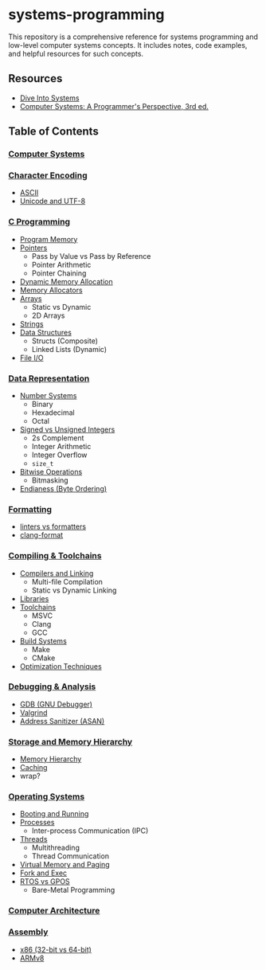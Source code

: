 # systems-programming

This repository is a comprehensive reference for systems programming and low-level computer systems concepts. It includes notes, code examples, and helpful resources for such concepts.

## Resources
- [Dive Into Systems](https://diveintosystems.org/)
- [Computer Systems: A Programmer's Perspective, 3rd ed.](https://www.amazon.com/Computer-Systems-Programmers-Perspective-3rd/dp/013409266X)

## Table of Contents

### [Computer Systems](notes/computer-systems/README.md)

### [Character Encoding](notes/character-encoding/README.md)
- [ASCII](notes/character-encoding/README.md)
- [Unicode and UTF-8](notes/character-encoding/README.md)

### [C Programming](notes/c-programming/README.md)
- [Program Memory](notes/c-programming/README.md)
- [Pointers](notes/c-programming/README.md)
  - Pass by Value vs Pass by Reference
  - Pointer Arithmetic
  - Pointer Chaining
- [Dynamic Memory Allocation](notes/c-programming/README.md)
- [Memory Allocators](notes/c-programming/README.md)
- [Arrays](notes/c-programming/README.md)
  - Static vs Dynamic
  - 2D Arrays
- [Strings](notes/c-programming/README.md)
- [Data Structures](notes/c-programming/README.md)
  - Structs (Composite)
  - Linked Lists (Dynamic)
- [File I/O](notes/c-programming/README.md)

### [Data Representation](notes/data-representation/README.md)
- [Number Systems](notes/data-representation/README.md)
  - Binary
  - Hexadecimal
  - Octal
- [Signed vs Unsigned Integers](notes/data-representation/README.md)
  - 2s Complement
  - Integer Arithmetic
  - Integer Overflow
  - `size_t`
- [Bitwise Operations](notes/data-representation/README.md)
  - Bitmasking
- [Endianess (Byte Ordering)](notes/data-representation/README.md)

### [Formatting](notes/formatting/README.md)
- [linters vs formatters](notes/formatting/README.md)
- [clang-format](notes/formatting/README.md)

### [Compiling & Toolchains](notes/compiling-and-toolchains/README.md)
- [Compilers and Linking](notes/compiling-and-toolchains/README.md)
  - Multi-file Compilation
  - Static vs Dynamic Linking
- [Libraries](notes/compiling-and-toolchains/README.md)
- [Toolchains](notes/compiling-and-toolchains/README.md)
  - MSVC
  - Clang
  - GCC
- [Build Systems](notes/compiling-and-toolchains/README.md)
  - Make
  - CMake
- [Optimization Techniques](notes/compiling-and-toolchains/README.md)

### [Debugging & Analysis](notes/debugging-and-analysis/README.md)
- [GDB (GNU Debugger)](notes/debugging-and-analysis/README.md)
- [Valgrind](notes/debugging-and-analysis/README.md)
- [Address Sanitizer (ASAN)](notes/debugging-and-analysis/README.md)

### [Storage and Memory Hierarchy](notes/storage-and-memory-hierarchy/README.md)
- [Memory Hierarchy](notes/storage-and-memory-hierarchy/README.md)
- [Caching](notes/storage-and-memory-hierarchy/README.md)
- wrap?

### [Operating Systems](notes/operating-systems/README.md)
- [Booting and Running](notes/operating-systems/README.md)
- [Processes](notes/operating-systems/README.md)
  - Inter-process Communication (IPC)
- [Threads](notes/operating-systems/README.md)
  - Multithreading
  - Thread Communication
- [Virtual Memory and Paging](notes/operating-systems/README.md)
- [Fork and Exec](notes/operating-systems/README.md)
- [RTOS vs GPOS](notes/operating-systems/README.md)
  - Bare-Metal Programming

### [Computer Architecture](notes/computer-architecture/README.md)

### [Assembly](notes/assembly/README.md)
- [x86 (32-bit vs 64-bit)](notes/assembly/README.md)
- [ARMv8](notes/assembly/README.md)
